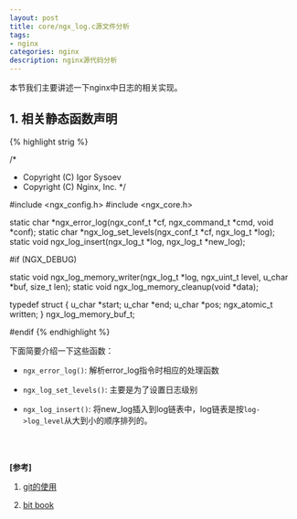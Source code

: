 ```yaml
---
layout: post
title: core/ngx_log.c源文件分析
tags:
- nginx
categories: nginx
description: nginx源代码分析
---
```



本节我们主要讲述一下nginx中日志的相关实现。


<!-- more -->


## 1. 相关静态函数声明
{% highlight strig %}

/*
 * Copyright (C) Igor Sysoev
 * Copyright (C) Nginx, Inc.
 */


#include <ngx_config.h>
#include <ngx_core.h>


static char *ngx_error_log(ngx_conf_t *cf, ngx_command_t *cmd, void *conf);
static char *ngx_log_set_levels(ngx_conf_t *cf, ngx_log_t *log);
static void ngx_log_insert(ngx_log_t *log, ngx_log_t *new_log);


#if (NGX_DEBUG)

static void ngx_log_memory_writer(ngx_log_t *log, ngx_uint_t level,
    u_char *buf, size_t len);
static void ngx_log_memory_cleanup(void *data);


typedef struct {
    u_char        *start;
    u_char        *end;
    u_char        *pos;
    ngx_atomic_t   written;
} ngx_log_memory_buf_t;

#endif
{% endhighlight %}

下面简要介绍一下这些函数：

* ```ngx_error_log()```: 解析error_log指令时相应的处理函数

* ```ngx_log_set_levels()```: 主要是为了设置日志级别

* ```ngx_log_insert()```: 将new_log插入到log链表中，log链表是按```log->log_level```从大到小的顺序排列的。




<br />
<br />

**[参考]**

1. [git的使用](https://www.yiibai.com/git/git-quick-start.html)

2. [bit book](https://git-scm.com/book/zh/v2)
<br />
<br />
<br />

